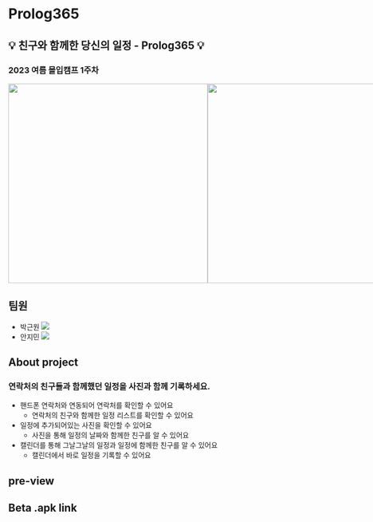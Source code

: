 # Prolog365
## 💡 친구와 함께한 당신의 일정 - Prolog365 💡
### 2023 여름 몰입캠프 1주차

<div style="display: flex;">
  <img src="https://github.com/Prolog365/Prolog365/assets/43375122/2292a951-7391-4892-9cac-ef37e9326017" width="400" height="400">
  <img src="https://github.com/Prolog365/Prolog365/assets/43375122/6c9f8f7a-33cd-4a81-af44-e8eee40dce5a" width="400" height="400">
</div>


## 팀원
 - 박근원 <a href="https://github.com/RootPark" target="_blank"><img src="https://img.shields.io/badge/GitHub-181717?style=flat&logo=github&logoColor=white"/></a>
 - 안지민 <a href="https://github.com/retro3014" target="_blank"><img src="https://img.shields.io/badge/GitHub-181717?style=flat&logo=github&logoColor=white"/></a>

## About project
### 연락처의 친구들과 함께했던 일정을 사진과 함께 기록하세요.
- 핸드폰 연락처와 연동되어 연락처를 확인할 수 있어요
  - 연락처의 친구와 함께한 일정 리스트를 확인할 수 있어요
- 일정에 추가되어있는 사진을 확인할 수 있어요
  - 사진을 통해 일정의 날짜와 함께한 친구를 알 수 있어요
- 캘린더를 통해 그날그날의 일정과 일정에 함께한 친구를 알 수 있어요
  - 캘린더에서 바로 일정을 기록할 수 있어요
 

## pre-view

## Beta .apk link
